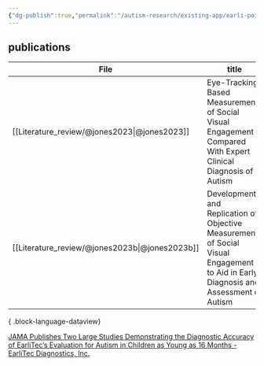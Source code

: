 ```yaml
---
{"dg-publish":true,"permalink":"/autism-research/existing-app/earli-point/"}
---
```




## publications

| File                                              | title                                                                                                                                | published | journal           | Paper_type     | DOI                                                                                                                 |
| ------------------------------------------------- | ------------------------------------------------------------------------------------------------------------------------------------ | --------- | ----------------- | -------------- | ------------------------------------------------------------------------------------------------------------------- |
| [[Literature_review/@jones2023\|@jones2023]]   | Eye-Tracking–Based Measurement of Social Visual Engagement Compared With Expert Clinical Diagnosis of Autism                         | 2023      | JAMA              | \-             | https://www.doi.org/10.1001/jama.2023.13295                                                                         |
| [[Literature_review/@jones2023b\|@jones2023b]] | Development and Replication of Objective Measurements of Social Visual Engagement to Aid in Early Diagnosis and Assessment of Autism | 2023      | JAMA Network Open | journalArticle | <ul><li>https://www.doi.org/10.1001/jamanetworkopen.2023.30145</li><li>10.1001/jamanetworkopen.2023.30145</li></ul> |

{ .block-language-dataview}

[JAMA Publishes Two Large Studies Demonstrating the Diagnostic Accuracy of EarliTec’s Evaluation for Autism in Children as Young as 16 Months - EarliTec Diagnostics, Inc.](https://earlitecdx.com/2023/09/05/jama-publishes-two-large-studies-demonstrating-the-diagnostic-accuracy-of-earlitecs-evaluation-for-autism-in-children-as-young-as-16-months/)